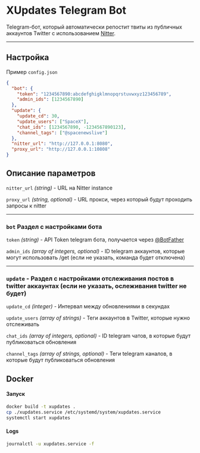 # XUpdates Telegram Bot

Telegram-бот, который автоматически репостит твиты из публичных аккаунтов Twitter с использованием [Nitter](https://github.com/zedeus/nitter).

---

## Настройка
Пример `config.json`

```json
{
  "bot": {
    "token": "1234567890:abcdefghigklmnopqrstuvwxyz123456789",
    "admin_ids": [1234567890]
  },
  "update": {
    "update_cd": 30,
    "update_users": ["SpaceX"],
    "chat_ids": [1234567890, -1234567890123],
    "channel_tags": ["@spacenewslive"]
  },
  "nitter_url": "http://127.0.0.1:8080",
  "proxy_url": "http://127.0.0.1:10808"
}
```

## Описание параметров

`nitter_url` *(string)* - URL на Nitter instance

`proxy_url` *(string, optional)* - URL прокси, через который будут проходить запросы к nitter

---

### `bot` Раздел с настройками бота

`token` *(string)* - API Token telegram бота, получается через [@BotFather](https://t.me/BotFather)

`admin_ids` *(array of integers, optional)* - ID telegram аккаунтов, которые могут использовать /get (если не указать, команда будет отключена)

---

### `update` - Раздел с настройками отслеживания постов в twitter аккаунтах (если не указать, ослеживания twitter не будет)

`update_cd` *(integer)* - Интервал между обновлениями в секундах

`update_users` *(array of strings)* - Теги аккаунтов в Twitter, которые нужно отслеживать

`chat_ids` *(array of integers, optional)* - ID telegram чатов, в которые будут публиковаться обновления

`channel_tags` *(array of strings, optional)* - Теги telegram каналов, в которые будут публиковаться обновления


## Docker

#### Запуск

```bash
docker build -t xupdates .
cp ./xupdates.service /etc/systemd/system/xupdates.service
systemctl start xupdates
```

#### Logs

```bash
journalctl -u xupdates.service -f
```
